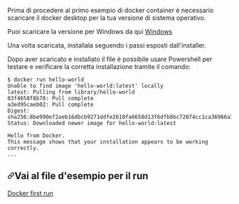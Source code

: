 Prima di procedere al primo esempio di docker container è necessario scaricare il docker desktop per la tua versione di sistema operativo.

Puoi scaricare la versione per Windows da qui <a href="https://docs.docker.com/docker-for-windows/install/" rel="nofollow">Windows</a>

Una volta scaricata, installala seguendo i passi esposti dall'installer.

Dopo aver scaricato e installato il file è possibile usare Powershell per testare e verificare la corretta installazione tramite il comando:

<pre><code>$ docker run hello-world
Unable to find image 'hello-world:latest' locally
latest: Pulling from library/hello-world
03f4658f8b78: Pull complete
a3ed95caeb02: Pull complete
Digest: sha256:8be990ef2aeb16dbcb9271ddfe2610fa6658d13f6dfb8bc72074cc1ca36966a7
Status: Downloaded newer image for hello-world:latest

Hello from Docker.
This message shows that your installation appears to be working correctly.
...
</code></pre>

<h2><a id="user-content-next-steps" class="anchor" aria-hidden="true" href="#next-steps"><svg class="octicon octicon-link" viewBox="0 0 16 16" version="1.1" width="16" height="16" aria-hidden="true"><path fill-rule="evenodd" d="M7.775 3.275a.75.75 0 001.06 1.06l1.25-1.25a2 2 0 112.83 2.83l-2.5 2.5a2 2 0 01-2.83 0 .75.75 0 00-1.06 1.06 3.5 3.5 0 004.95 0l2.5-2.5a3.5 3.5 0 00-4.95-4.95l-1.25 1.25zm-4.69 9.64a2 2 0 010-2.83l2.5-2.5a2 2 0 012.83 0 .75.75 0 001.06-1.06 3.5 3.5 0 00-4.95 0l-2.5 2.5a3.5 3.5 0 004.95 4.95l1.25-1.25a.75.75 0 00-1.06-1.06l-1.25 1.25a2 2 0 01-2.83 0z"></path></svg></a>Vai al file d'esempio per il run</h2>

[Docker first run](/dockerun.md)
